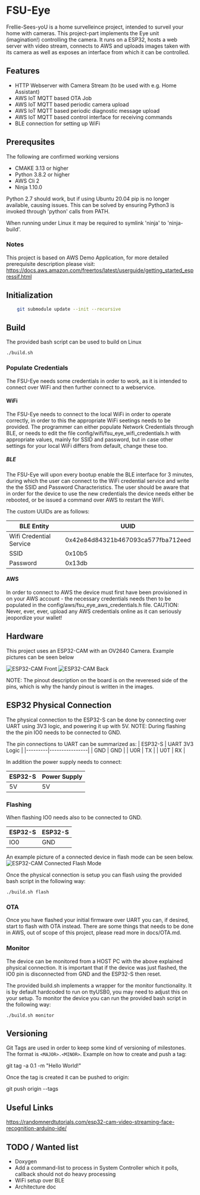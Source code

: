# FSU-Eye

Frellie-Sees-yoU is a home survelleince project, intended to surveil your home with cameras.
This project-part implements the Eye unit (imagination!) controlling the camera. It runs on a ESP32, hosts a web server with video stream, connects to AWS and uploads images taken with its camera as well as exposes an interface from which it can be controlled.

## Features
- HTTP Webserver with Camera Stream (to be used with e.g. Home Assistant)
- AWS IoT MQTT based OTA Job
- AWS IoT MQTT based periodic camera upload
- AWS IoT MQTT based periodic diagnostic message upload
- AWS IoT MQTT based control interface for receiving commands
- BLE connection for setting up WiFi

## Prerequsites

The following are confirmed working versions

- CMAKE 3.13 or higher
- Python 3.8.2 or higher
- AWS Cli 2
- Ninja 1.10.0

Python 2.7 should work, but if using Ubuntu 20.04 pip is no longer available, causing issues. This can be solved by ensuring Python3 is invoked through 'python' calls from PATH.

When running under Linux it may be required to symlink 'ninja' to 'ninja-build'.

### Notes

This project is based on AWS Demo Application, for more detailed prerequisite description please visit:
https://docs.aws.amazon.com/freertos/latest/userguide/getting_started_espressif.html

## Initialization

```bash
    git submodule update --init --recursive
```

## Build

The provided bash script can be used to build on Linux

```
./build.sh
```

### Populate Credentials

The FSU-Eye needs some credentials in order to work, as it is intended to connect over WiFi and then further connect to a webservice.

#### WiFi

The FSU-Eye needs to connect to the local WiFi in order to operate correctly, in order to this the appropriate WiFi seetings needs to be provided. The programmer can either populate Network Credentials through BLE, or needs to edit the file config/wifi/fsu_eye_wifi_credentials.h with appropriate values, mainly for SSID and password, but in case other settings for your local WiFi differs from default, change these too.

##### BLE

The FSU-Eye will upon every bootup enable the BLE interface for 3 minutes, during which the user can connect to the WiFi credential service and write the the SSID and Password Characteristics. The user should be aware that in order for the device to use the new credentials the device needs either be rebooted, or be issued a command over AWS to restart the WiFi.

The custom UUIDs are as follows:

| BLE Entity | UUID |
|---------|----------------|
|   Wifi Credential Service   |      0x42e84d84321b467093ca577fba712eed       |
|   SSID   |      0x10b5       |
|   Password   |      0x13db       |


#### AWS

In order to connect to AWS the device must first have been provisioned in on your AWS account - the necessary credentials needs then to be populated in the config/aws/fsu_eye_aws_credentials.h file. CAUTION: Never, ever, ever, upload any AWS credentials online as it can seriously jeopordize your wallet!

## Hardware

This project uses an ESP32-CAM with an OV2640 Camera. Example pictures can be seen below

![ESP32-CAM Front](/images/esp32-s_front.jpg)
![ESP32-CAM Back](/images/esp32-s_back_described.jpg)

NOTE: The pinout description on the board is on the reveresed side of the pins, which is why the handy pinout is written in the images.


## ESP32 Physical Connection

The physical connection to the ESP32-S can be done by connecting over UART using 3V3 logic, and powering it up with 5V. NOTE: During flashing the the pin IO0 needs to be connected to GND.

The pin connections to UART can be summarized as:
| ESP32-S | UART 3V3 Logic |
|---------|----------------|
|   GND   |      GND       |
|   U0R   |      TX        |
|   U0T   |      RX        |

In addition the power supply needs to connect:

| ESP32-S |  Power Supply |
|---------|---------------|
|   5V    |       5V      |

### Flashing

When flashing IO0 needs also to be connected to GND.

| ESP32-S | ESP32-S |
|---------|---------|
|   IO0   |   GND   |

An example picture of a connected device in flash mode can be seen below.
![ESP32-CAM Connected Flash Mode](/images/esp32-s_flash_connector_described.jpg)

Once the physical connection is setup you can flash using the provided bash script in the following way:

```
./build.sh flash
```

### OTA

Once you have flashed your initial firmware over UART you can, if desired, start to flash with OTA instead. There are some things that needs to be done in AWS, out of scope of this project, please read more in docs/OTA.md.

### Monitor

The device can be monitored from a HOST PC with the above explained physical connection. It is important that if the device was just flashed, the IO0 pin is disconnected from GND and the ESP32-S then reset.

The provided build.sh implements a wrapper for the monitor functionality. It is by default hardcoded to run on ttyUSB0, you may need to adjust this on your setup.
To monitor the device you can run the provided bash script in the following way:
```
./build.sh monitor
```

## Versioning

Git Tags are used in order to keep some kind of versioning of milestones. The format is  `<MAJOR>.<MINOR>`. Example on how to create and push a tag:

git tag -a 0.1 -m "Hello World!"

Once the tag is created it can be pushed to origin:

git push origin --tags

## Useful Links

https://randomnerdtutorials.com/esp32-cam-video-streaming-face-recognition-arduino-ide/

## TODO / Wanted list
- Doxygen
- Add a command-list to process in System Controller which it polls, callback should not do heavy processing
- WiFi setup over BLE
- Architecture doc
